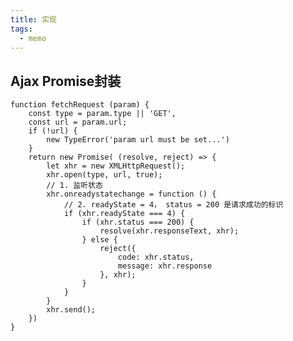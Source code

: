```yaml
---
title: 实现
tags: 
  - memo
---
```


## Ajax Promise封装

    function fetchRequest (param) {
        const type = param.type || 'GET',
        const url = param.url;
        if (!url) {
            new TypeError('param url must be set...')
        }
        return new Promise( (resolve, reject) => {
            let xhr = new XMLHttpRequest();
            xhr.open(type, url, true);
            // 1. 监听状态
            xhr.onreadystatechange = function () {
                // 2. readyState = 4， status = 200 是请求成功的标识
                if (xhr.readyState === 4) {
                    if (xhr.status === 200) {
                        resolve(xhr.responseText, xhr);
                    } else {
                        reject({
                            code: xhr.status, 
                            message: xhr.response 
                        }, xhr);
                    }
                }
            }
            xhr.send();
        })
    }